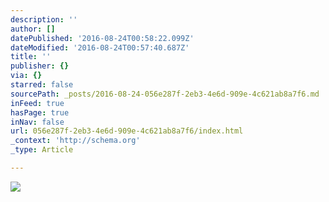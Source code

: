 ```yaml
---
description: ''
author: []
datePublished: '2016-08-24T00:58:22.099Z'
dateModified: '2016-08-24T00:57:40.687Z'
title: ''
publisher: {}
via: {}
starred: false
sourcePath: _posts/2016-08-24-056e287f-2eb3-4e6d-909e-4c621ab8a7f6.md
inFeed: true
hasPage: true
inNav: false
url: 056e287f-2eb3-4e6d-909e-4c621ab8a7f6/index.html
_context: 'http://schema.org'
_type: Article

---
```

![](https://the-grid-user-content.s3-us-west-2.amazonaws.com/3dac60e0-882c-4cd0-99d2-466aec66903b.jpg)